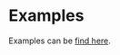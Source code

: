 # Examples

Examples can be [find here](https://github.com/ecotoneframework/examples/tree/master/src/Messaging).


